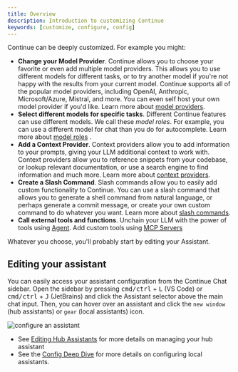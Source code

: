 ```yaml
---
title: Overview
description: Introduction to customizing Continue
keywords: [customize, configure, config]
---
```


Continue can be deeply customized. For example you might:

- **Change your Model Provider**. Continue allows you to choose your favorite or even add multiple model providers. This allows you to use different models for different tasks, or to try another model if you're not happy with the results from your current model. Continue supports all of the popular model providers, including OpenAI, Anthropic, Microsoft/Azure, Mistral, and more. You can even self host your own model provider if you'd like. Learn more about [model providers](../customize/model-providers/).
- **Select different models for specific tasks**. Different Continue features can use different models. We call these _model roles_. For example, you can use a different model for chat than you do for autocomplete. Learn more about [model roles](./model-roles/) .
- **Add a Context Provider**. Context providers allow you to add information to your prompts, giving your LLM additional context to work with. Context providers allow you to reference snippets from your codebase, or lookup relevant documentation, or use a search engine to find information and much more. Learn more about [context providers](./context-providers.mdx).
- **Create a Slash Command**. Slash commands allow you to easily add custom functionality to Continue. You can use a slash command that allows you to generate a shell command from natural language, or perhaps generate a commit message, or create your own custom command to do whatever you want. Learn more about [slash commands](./deep-dives/slash-commands.mdx).
- **Call external tools and functions**. Unchain your LLM with the power of tools using [Agent](../agent/how-to-use-it.md). Add custom tools using [MCP Servers](./deep-dives/mcp.mdx)

Whatever you choose, you'll probably start by editing your Assistant.

## Editing your assistant

You can easily access your assistant configuration from the Continue Chat sidebar. Open the sidebar by pressing <kbd>cmd/ctrl</kbd> + <kbd>L</kbd> (VS Code) or <kbd>cmd/ctrl</kbd> + <kbd>J</kbd> (JetBrains) and click the Assistant selector above the main chat input. Then, you can hover over an assistant and click the `new window` (hub assistants) or `gear` (local assistants) icon.

![configure an assistant](/img/configure-noiragent.png)

- See [Editing Hub Assistants](../hub/assistants/edit-an-assistant.md) for more details on managing your hub assistant
- See the [Config Deep Dive](./deep-dives/configuration.md) for more details on configuring local assistants.
